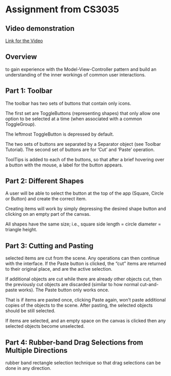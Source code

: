 # Assignment from CS3035

## Video demonstration

[Link for the Video](https://github.com/devang-vaghasiya2003/Assignment_From_CS3035/blob/main/Assignment_Video_MVC.mp4)

## Overview

to gain experience with the
Model-View-Controller pattern and build an understanding of the inner
workings of common user interactions.

## Part 1: Toolbar

The toolbar has two sets of buttons that contain only icons.

The first set are ToggleButtons (representing shapes) that only allow one option to be selected at a time (when associated with a common ToggleGroup).

The leftmost ToggleButton is depressed by default.

The two sets of buttons are separated by a Separator object (see Toolbar Tutorial). The second set of buttons are for ‘Cut’ and ‘Paste’ operation.

ToolTips is added to each of the buttons, so that after a brief hovering
over a button with the mouse, a label for the button appears.

## Part 2: Different Shapes

A user will be able to select the button at the top of the app (Square, Circle or Button) and create the correct item.

Creating items will work by simply depressing the desired shape button and clicking on an empty part of the canvas.

All shapes have the same size; i.e., square side length = circle diameter = triangle height.

## Part 3: Cutting and Pasting

selected items are cut from the scene. Any operations can then continue with the interface. If the Paste button is clicked, the “cut” items are returned to their original place, and are the active selection.

If additional objects are cut while there are already other objects cut, then the previously cut objects are discarded (similar to how normal cut-and-paste works). The Paste button only works once.

That is if items are pasted once, clicking Paste again, won’t paste additional copies of the objects to the scene. After pasting, the selected objects should be still selected.

If items are selected, and an empty space on the canvas is clicked then any selected objects become unselected.

## Part 4: Rubber-band Drag Selections from Multiple Directions

rubber band rectangle selection technique so that drag selections can be done in any direction.
